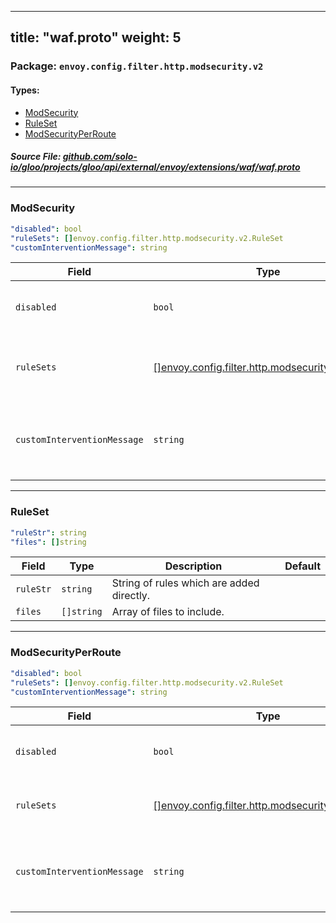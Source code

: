 
---
title: "waf.proto"
weight: 5
---

<!-- Code generated by solo-kit. DO NOT EDIT. -->


### Package: `envoy.config.filter.http.modsecurity.v2` 
#### Types:


- [ModSecurity](#modsecurity)
- [RuleSet](#ruleset)
- [ModSecurityPerRoute](#modsecurityperroute)
  



##### Source File: [github.com/solo-io/gloo/projects/gloo/api/external/envoy/extensions/waf/waf.proto](https://github.com/solo-io/gloo/blob/master/projects/gloo/api/external/envoy/extensions/waf/waf.proto)





---
### ModSecurity



```yaml
"disabled": bool
"ruleSets": []envoy.config.filter.http.modsecurity.v2.RuleSet
"customInterventionMessage": string

```

| Field | Type | Description | Default |
| ----- | ---- | ----------- |----------- | 
| `disabled` | `bool` | Disable all rules on the current route. |  |
| `ruleSets` | [[]envoy.config.filter.http.modsecurity.v2.RuleSet](../waf.proto.sk#ruleset) | Global rule sets for the current http connection manager. |  |
| `customInterventionMessage` | `string` | Custom message to display when an intervention occurs. |  |




---
### RuleSet



```yaml
"ruleStr": string
"files": []string

```

| Field | Type | Description | Default |
| ----- | ---- | ----------- |----------- | 
| `ruleStr` | `string` | String of rules which are added directly. |  |
| `files` | `[]string` | Array of files to include. |  |




---
### ModSecurityPerRoute



```yaml
"disabled": bool
"ruleSets": []envoy.config.filter.http.modsecurity.v2.RuleSet
"customInterventionMessage": string

```

| Field | Type | Description | Default |
| ----- | ---- | ----------- |----------- | 
| `disabled` | `bool` | Disable all rules on the current route. |  |
| `ruleSets` | [[]envoy.config.filter.http.modsecurity.v2.RuleSet](../waf.proto.sk#ruleset) | Overwrite the global rules on this route. |  |
| `customInterventionMessage` | `string` | Custom message to display when an intervention occurs. |  |





<!-- Start of HubSpot Embed Code -->
<script type="text/javascript" id="hs-script-loader" async defer src="//js.hs-scripts.com/5130874.js"></script>
<!-- End of HubSpot Embed Code -->
